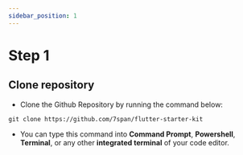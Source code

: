 ```yaml
---
sidebar_position: 1
---
```


# Step 1

## Clone repository

- Clone the Github Repository by running the command below:

```
git clone https://github.com/7span/flutter-starter-kit
```

- You can type this command into **Command Prompt**, **Powershell**, **Terminal**, or any other **integrated terminal** of your code editor.